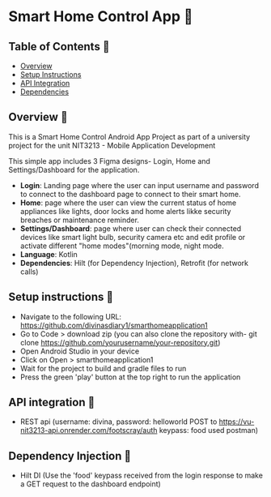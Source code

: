 # Smart Home Control App :owl:
## Table of Contents :space_invader:
- [Overview](#overview)
- [Setup Instructions](#setup-instructions)
- [API Integration](#api-integration)
- [Dependencies](#libraries-used)

## Overview :space_invader:
This is a Smart Home Control Android App Project as part of a university
project for the unit NIT3213 - Mobile Application Development

This simple app includes 3 Figma designs- Login, Home and Settings/Dashboard for 
the application.
- **Login**: Landing page where the user can input username and password to connect to the dashboard page to connect to their smart home. 
- **Home**: page where the user can view the current status of home appliances like lights, door locks and home alerts likke security breaches or maintenance reminder. 
- **Settings/Dashboard**: page where user can check their connected devices like smart light bulb, security camera etc and
  edit profile or activate different "home modes"(morning mode, night mode. 
- **Language**: Kotlin
- **Dependencies**: Hilt (for Dependency Injection), Retrofit (for network calls)

## Setup instructions :space_invader:
- Navigate to the following URL: https://github.com/divinasdiary1/smarthomeapplication1
- Go to Code > download zip (you can also clone the repository with-
  git clone https://github.com/yourusername/your-repository.git)
- Open Android Studio in your device
- Click on Open > smarthomeapplication1
- Wait for the project to build and gradle files to run
- Press the green 'play' button at the top right to run the application

## API integration :space_invader:
- REST api (username: divina, password: helloworld 
              POST to https://vu-nit3213-api.onrender.com/footscray/auth
              keypass: food
              used postman)
## Dependency Injection :space_invader:
- Hilt DI (Use the 'food' keypass received from the login response to make a GET request to the dashboard endpoint)

